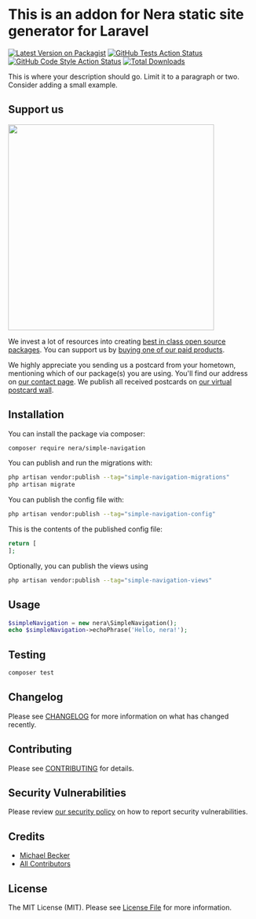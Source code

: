 # This is an addon for Nera static site generator for Laravel

[![Latest Version on Packagist](https://img.shields.io/packagist/v/nera/simple-navigation.svg?style=flat-square)](https://packagist.org/packages/nera/simple-navigation)
[![GitHub Tests Action Status](https://img.shields.io/github/workflow/status/nera/simple-navigation/run-tests?label=tests)](https://github.com/nera/simple-navigation/actions?query=workflow%3Arun-tests+branch%3Amain)
[![GitHub Code Style Action Status](https://img.shields.io/github/workflow/status/nera/simple-navigation/Check%20&%20fix%20styling?label=code%20style)](https://github.com/nera/simple-navigation/actions?query=workflow%3A"Check+%26+fix+styling"+branch%3Amain)
[![Total Downloads](https://img.shields.io/packagist/dt/nera/simple-navigation.svg?style=flat-square)](https://packagist.org/packages/nera/simple-navigation)

This is where your description should go. Limit it to a paragraph or two. Consider adding a small example.

## Support us

[<img src="https://github-ads.s3.eu-central-1.amazonaws.com/simple-navigation.jpg?t=1" width="419px" />](https://spatie.be/github-ad-click/simple-navigation)

We invest a lot of resources into creating [best in class open source packages](https://spatie.be/open-source). You can support us by [buying one of our paid products](https://spatie.be/open-source/support-us).

We highly appreciate you sending us a postcard from your hometown, mentioning which of our package(s) you are using. You'll find our address on [our contact page](https://spatie.be/about-us). We publish all received postcards on [our virtual postcard wall](https://spatie.be/open-source/postcards).

## Installation

You can install the package via composer:

```bash
composer require nera/simple-navigation
```

You can publish and run the migrations with:

```bash
php artisan vendor:publish --tag="simple-navigation-migrations"
php artisan migrate
```

You can publish the config file with:

```bash
php artisan vendor:publish --tag="simple-navigation-config"
```

This is the contents of the published config file:

```php
return [
];
```

Optionally, you can publish the views using

```bash
php artisan vendor:publish --tag="simple-navigation-views"
```

## Usage

```php
$simpleNavigation = new nera\SimpleNavigation();
echo $simpleNavigation->echoPhrase('Hello, nera!');
```

## Testing

```bash
composer test
```

## Changelog

Please see [CHANGELOG](CHANGELOG.md) for more information on what has changed recently.

## Contributing

Please see [CONTRIBUTING](.github/CONTRIBUTING.md) for details.

## Security Vulnerabilities

Please review [our security policy](../../security/policy) on how to report security vulnerabilities.

## Credits

- [Michael Becker](https://github.com/seebaermichi)
- [All Contributors](../../contributors)

## License

The MIT License (MIT). Please see [License File](LICENSE.md) for more information.
